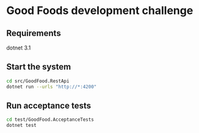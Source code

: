 # Good Foods development challenge

## Requirements
dotnet 3.1

## Start the system
```sh
cd src/GoodFood.RestApi
dotnet run --urls "http://*:4200" 
```

## Run acceptance tests
```sh
cd test/GoodFood.AcceptanceTests
dotnet test
```